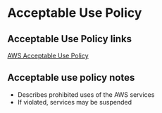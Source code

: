 # **Acceptable Use Policy**

## **Acceptable Use Policy links**

[AWS Acceptable Use Policy](https://aws.amazon.com/aup/)

## **Acceptable use policy notes**

- Describes prohibited uses of the AWS services
- If violated, services may be suspended

